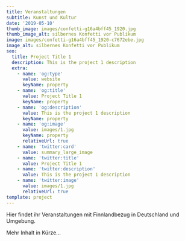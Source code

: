 ```yaml
---
title: Veranstaltungen
subtitle: Kunst und Kultur
date: '2019-05-10'
thumb_image: images/confetti-g16a4bff45_1920.jpg
thumb_image_alt: silbernes Konfetti vor Publikum
image: images/confetti-g16a4bff45_1920-c7672ebe.jpg
image_alt: silbernes Konfetti vor Publikum
seo:
  title: Project Title 1
  description: This is the project 1 description
  extra:
    - name: 'og:type'
      value: website
      keyName: property
    - name: 'og:title'
      value: Project Title 1
      keyName: property
    - name: 'og:description'
      value: This is the project 1 description
      keyName: property
    - name: 'og:image'
      value: images/1.jpg
      keyName: property
      relativeUrl: true
    - name: 'twitter:card'
      value: summary_large_image
    - name: 'twitter:title'
      value: Project Title 1
    - name: 'twitter:description'
      value: This is the project 1 description
    - name: 'twitter:image'
      value: images/1.jpg
      relativeUrl: true
template: project
---
```

Hier findet ihr Veranstaltungen mit Finnlandbezug in Deutschland und Umgebung.



Mehr Inhalt in Kürze...
